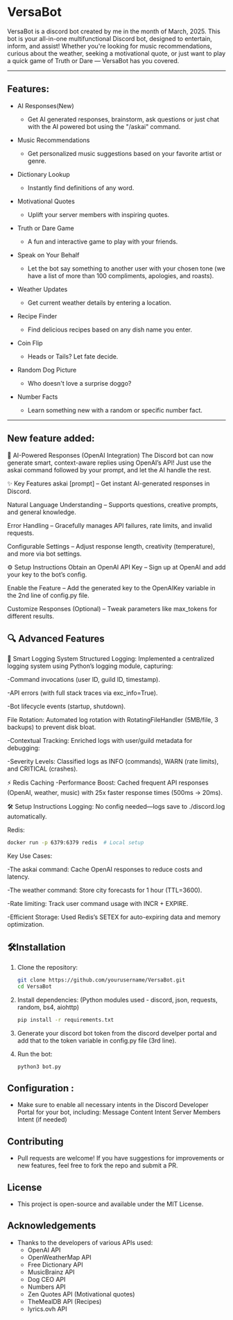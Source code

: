# VersaBot 
VersaBot is a discord bot created by me in the month of March, 2025.
This bot is your all-in-one multifunctional Discord bot, designed to entertain, inform, and assist! Whether you're looking for music recommendations, curious about the weather, seeking a motivational quote, or just want to play a quick game of Truth or Dare — VersaBot has you covered.

---

## Features:
- AI Responses(New)
  - Get AI generated responses, brainstorm, ask questions or just chat with the AI powered bot using the "/askai" command.
  
- Music Recommendations
  - Get personalized music suggestions based on your favorite artist or genre.

- Dictionary Lookup
  - Instantly find definitions of any word.

- Motivational Quotes
  - Uplift your server members with inspiring quotes.

- Truth or Dare Game
  - A fun and interactive game to play with your friends.

- Speak on Your Behalf
  - Let the bot say something to another user with your chosen tone (we have a list of more than 100 compliments, apologies, and roasts).

- Weather Updates
  - Get current weather details by entering a location.

- Recipe Finder
  - Find delicious recipes based on any dish name you enter.

- Coin Flip
  - Heads or Tails? Let fate decide.

- Random Dog Picture
  - Who doesn't love a surprise doggo?

- Number Facts
  - Learn something new with a random or specific number fact.

--- 
## New feature added:
🤖 AI-Powered Responses (OpenAI Integration)
The Discord bot can now generate smart, context-aware replies using OpenAI’s API! Just use the askai command followed by your prompt, and let the AI handle the rest.

✨ Key Features
askai [prompt] – Get instant AI-generated responses in Discord.

Natural Language Understanding – Supports questions, creative prompts, and general knowledge.

Error Handling – Gracefully manages API failures, rate limits, and invalid requests.

Configurable Settings – Adjust response length, creativity (temperature), and more via bot settings.

⚙️ Setup Instructions
Obtain an OpenAI API Key – Sign up at OpenAI and add your key to the bot’s config.

Enable the Feature – Add the generated key to the OpenAIKey variable in the 2nd line of config.py file.

Customize Responses (Optional) – Tweak parameters like max_tokens for different results.

## 🔍 Advanced Features
📝 Smart Logging System
Structured Logging: Implemented a centralized logging system using Python’s logging module, capturing:

-Command invocations (user ID, guild ID, timestamp).

-API errors (with full stack traces via exc_info=True).

-Bot lifecycle events (startup, shutdown).

File Rotation: Automated log rotation with RotatingFileHandler (5MB/file, 3 backups) to prevent disk bloat.

-Contextual Tracking: Enriched logs with user/guild metadata for debugging:

-Severity Levels: Classified logs as INFO (commands), WARN (rate limits), and CRITICAL (crashes).

⚡ Redis Caching
-Performance Boost: Cached frequent API responses (OpenAI, weather, music) with 25x faster response times (500ms → 20ms).

🛠️ Setup Instructions
Logging: No config needed—logs save to ./discord.log automatically.

Redis:

```bash
docker run -p 6379:6379 redis  # Local setup
```
Key Use Cases:

-The askai command: Cache OpenAI responses to reduce costs and latency.

-The weather command: Store city forecasts for 1 hour (TTL=3600).

-Rate limiting: Track user command usage with INCR + EXPIRE.

-Efficient Storage: Used Redis’s SETEX for auto-expiring data and memory optimization.

## 🛠Installation

1. Clone the repository:
   ```bash
   git clone https://github.com/yourusername/VersaBot.git
   cd VersaBot
2. Install dependencies:
   (Python modules used - discord, json, requests, random, bs4, aiohttp)
    ```bash
    pip install -r requirements.txt 
3. Generate your discord bot token from the discord develper portal and add that to the token variable in config.py file (3rd line).
   
4. Run the bot:
    ```bash
    python3 bot.py

## Configuration :
 - Make sure to enable all necessary intents in the Discord Developer Portal for your bot, including:
      Message Content Intent
      Server Members Intent (if needed)

## Contributing
  - Pull requests are welcome! If you have suggestions for improvements or new features, feel free to fork the repo and submit a PR.

## License
  - This project is open-source and available under the MIT License.

## Acknowledgements
  - Thanks to the developers of various APIs used:
    - OpenAI API
    - OpenWeatherMap API
    - Free Dictionary API
    - MusicBrainz API
    - Dog CEO API
    - Numbers API
    - Zen Quotes API (Motivational quotes)
    - TheMealDB API (Recipes)
    - lyrics.ovh API
  
